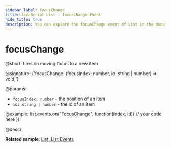 ```yaml
---
sidebar_label: focusChange
title: JavaScript List - focusChange Event 
hide_title: true
description: You can explore the focusChange event of List in the documentation of the DHTMLX JavaScript UI library. Browse developer guides and API reference, try out code examples and live demos, and download a free 30-day evaluation version of DHTMLX Suite 7.
---
```

 
# focusChange

@short: fires on moving focus to a new item

@signature: {'focusChange: (focusIndex: number, id: string | number) => void;'}

@params:
- `focusIndex: number` - the position of an item
- `id: string | number` - the id of an item

@example:
list.events.on("FocusChange", function(index, id){
    // your code here
});

@descr:

**Related sample**: [List. List Events](https://snippet.dhtmlx.com/iwt1yd61)
